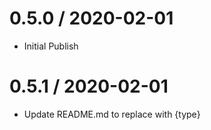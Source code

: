 0.5.0 / 2020-02-01
==================

  * Initial Publish

0.5.1 / 2020-02-01
==================

  * Update README.md to replace <type> with {type}